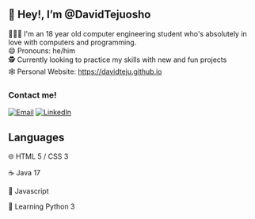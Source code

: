 ## 👋 Hey!, I’m @DavidTejuosho
            

👨🏾‍🦱 I'm an 18 year old computer engineering student who's absolutely in love with computers and programming.  
😄 Pronouns: he/him  
🕵️ Currently looking to practice my skills with new and fun projects  
🕸 Personal Website: https://davidteju.github.io

### Contact me!
[![Email](https://img.shields.io/badge/-Gmail-000?logo=gmail)](mailto:tejuoshodavid+github@gmail.com)
[![LinkedIn](https://img.shields.io/badge/LinkedIn-000?logo=linkedin)](https://www.linkedin.com/in/david-tejuosho/)

## Languages
🌐 HTML 5 / CSS 3

☕ Java 17

📜 Javascript

🐍 Learning Python 3


<!-- ## My favorite Projects
[projectName](projectLink) — projectDescription. 


**DavidTeju/DavidTeju** is a ✨ _special_ ✨ repository because its `README.md` (this file) appears on your GitHub profile.

Here are some ideas to get you started:

- 🔭 I’m currently working on ...
- 🌱 I’m currently learning ...
- 👯 I’m looking to collaborate on ...
- 🤔 I’m looking for help with ...
- 💬 Ask me about ...
- 📫 How to reach me: ...
- 😄 Pronouns: ...
- ⚡ Fun fact: ...
-->
